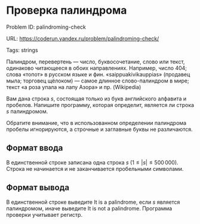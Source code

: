 # Проверка палиндрома

Problem ID: palindroming-check

URL: https://coderun.yandex.ru/problem/palindroming-check/

Tags: strings

Палиндром, перевертень — число, буквосочетание, слово или текст, одинаково читающееся в обоих направлениях. Например, число 404; слова «топот» в русском языке и фин. «saippuakivikauppias» (продавец мыла; торговец щёлоком) — самое длинное слово-палиндром в мире; текст «а роза упала на лапу Азора» и пр. (Wikipedia)

Вам дана строка $s$, состоящая только из букв английского алфавита и пробелов. Напишите программу, которая определит, является ли строка $s$ палиндромом.

Обратите внимание, что в использованном определении палиндрома пробелы игнорируются, а строчные и заглавные буквы не различаются.


## Формат ввода

В единственной строке записана одна строка $s$ ($1 \le |s| \le 500\,000$). Строка не начинается и не заканчивается пробельными символами.


## Формат вывода

В единственной строке выведите It is a palindrome, если $s$ является палиндромом, иначе выведите It is not a palindrome. Программа проверки учитывает регистр.

